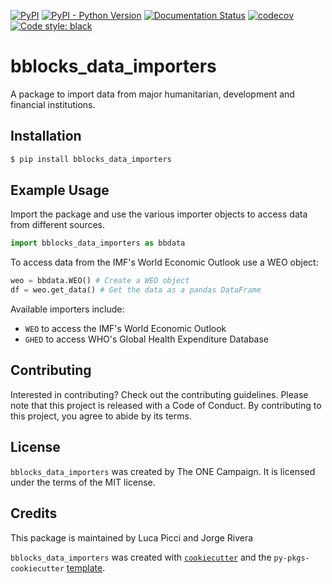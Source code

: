 [![PyPI](https://img.shields.io/pypi/v/bblocks_data_importers.svg)](https://pypi.org/project/bblocks_data_importers/)
[![PyPI - Python Version](https://img.shields.io/pypi/pyversions/bblocks_data_importers.svg)](https://pypi.org/project/bblocks_data_importers/)
[![Documentation Status](https://readthedocs.org/projects/bblocks_data_importers/badge/?version=latest)](https://bblocks_data_importers.readthedocs.io/en/latest/?badge=latest)
[![codecov](https://codecov.io/gh/ONEcampaign/bblocks_data_importers/branch/main/graph/badge.svg?token=YN8S1719NH)](https://codecov.io/gh/ONEcampaign/bblocks_data_importers)
[![Code style: black](https://img.shields.io/badge/code%20style-black-000000.svg)](https://github.com/psf/black)


# bblocks_data_importers

A package to import data from major humanitarian, development and financial institutions.

## Installation

```bash
$ pip install bblocks_data_importers
```

## Example Usage

Import the package and use the various importer objects to access data from different sources.

```python
import bblocks_data_importers as bbdata
```

To access data from the IMF's World Economic Outlook use a WEO object:

```python
weo = bbdata.WEO() # Create a WEO object
df = weo.get_data() # Get the data as a pandas DataFrame
```

Available importers include:
- `WEO` to access the IMF's World Economic Outlook
- `GHED` to access WHO's Global Health Expenditure Database


## Contributing

Interested in contributing? Check out the contributing guidelines. Please note that this project is released with a Code of Conduct. By contributing to this project, you agree to abide by its terms.

## License

`bblocks_data_importers` was created by The ONE Campaign. It is licensed under the terms of the MIT license.

## Credits
This package is maintained by Luca Picci and Jorge Rivera

`bblocks_data_importers` was created with [`cookiecutter`](https://cookiecutter.readthedocs.io/en/latest/) and the `py-pkgs-cookiecutter` [template](https://github.com/py-pkgs/py-pkgs-cookiecutter).
